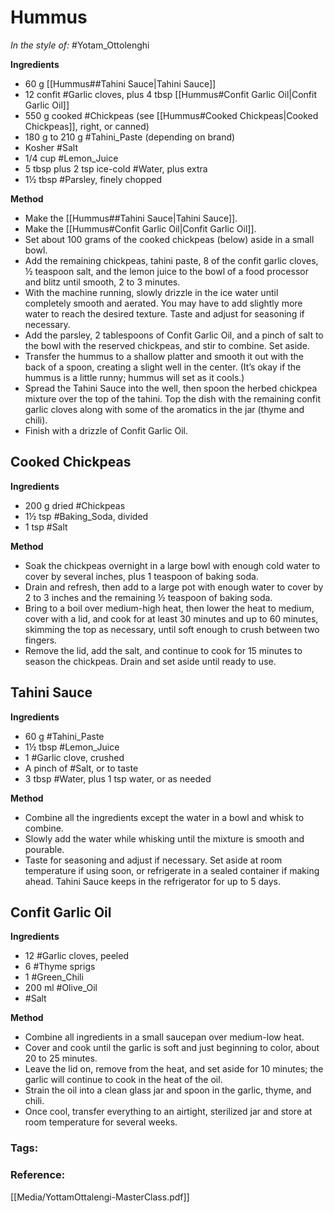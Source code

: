# Hummus
*In the style of:* #Yotam_Ottolenghi

**Ingredients**
- 60 g [[Hummus##Tahini Sauce|Tahini Sauce]]
- 12 confit #Garlic cloves, plus 4 tbsp [[Hummus#Confit Garlic Oil|Confit Garlic Oil]]
- 550 g cooked #Chickpeas (see [[Hummus#Cooked Chickpeas|Cooked Chickpeas]], right, or canned)
- 180 g to 210 g #Tahini_Paste (depending on brand)
- Kosher #Salt 
- 1/4 cup #Lemon_Juice
- 5 tbsp plus 2 tsp ice-cold #Water, plus extra
- 1½ tbsp #Parsley, finely chopped 

**Method**
- Make the [[Hummus##Tahini Sauce|Tahini Sauce]].
- Make the [[Hummus#Confit Garlic Oil|Confit Garlic Oil]].
- Set about 100 grams of the cooked chickpeas (below) aside in a small bowl.
- Add the remaining chickpeas, tahini paste, 8 of the confit garlic cloves, ½ teaspoon salt, and the lemon juice to the bowl of a food processor and blitz until smooth, 2 to 3 minutes.
- With the machine running, slowly drizzle in the ice water until completely smooth and aerated. You may have to add slightly more water to reach the desired texture. Taste and adjust for seasoning if necessary.
- Add the parsley, 2 tablespoons of Confit Garlic Oil, and a pinch of salt to the bowl with the reserved chickpeas, and stir to combine. Set aside.
- Transfer the hummus to a shallow platter and smooth it out with the back of a spoon, creating a slight well in the center. (It’s okay if the hummus is a little runny; hummus will set as it cools.)
- Spread the Tahini Sauce into the well, then spoon the herbed chickpea mixture over the top of the tahini. Top the dish with the remaining confit garlic cloves along with some of the aromatics in the jar (thyme and chili).
- Finish with a drizzle of Confit Garlic Oil.

## Cooked Chickpeas
**Ingredients** 
- 200 g dried #Chickpeas
- 1½ tsp #Baking_Soda, divided
- 1 tsp #Salt

**Method**
- Soak the chickpeas overnight in a large bowl with enough cold water to cover by several inches, plus 1 teaspoon of baking soda.
- Drain and refresh, then add to a large pot with enough water to cover by 2 to 3 inches and the remaining ½ teaspoon of baking soda.
- Bring to a boil over medium-high heat, then lower the heat to medium, cover with a lid, and cook for at least 30 minutes and up to 60 minutes, skimming the top as necessary, until soft enough to crush between two fingers.
- Remove the lid, add the salt, and continue to cook for 15 minutes to season the chickpeas. Drain and set aside until ready to use.

## Tahini Sauce
**Ingredients** 
- 60 g #Tahini_Paste
- 1½ tbsp #Lemon_Juice 
- 1 #Garlic clove, crushed
- A pinch of #Salt, or to taste
- 3 tbsp #Water, plus 1 tsp water, or as needed

**Method**
- Combine all the ingredients except the water in a bowl and whisk to combine.
- Slowly add the water while whisking until the mixture is smooth and pourable.
- Taste for seasoning and adjust if necessary. Set aside at room temperature if using soon, or refrigerate in a sealed container if making ahead. Tahini Sauce keeps in the refrigerator for up to 5 days.

## Confit Garlic Oil
**Ingredients**
- 12 #Garlic cloves, peeled
- 6 #Thyme sprigs
- 1 #Green_Chili
- 200 ml #Olive_Oil
- #Salt

**Method**
- Combine all ingredients in a small saucepan over medium-low heat.
- Cover and cook until the garlic is soft and just beginning to color, about 20 to 25 minutes.
- Leave the lid on, remove from the heat, and set aside for 10 minutes; the garlic will continue to cook in the heat of the oil.
- Strain the oil into a clean glass jar and spoon in the garlic, thyme, and chili.
- Once cool, transfer everything to an airtight, sterilized jar and store at room temperature for several weeks.


### Tags:

### Reference:
[[Media/YottamOttalengi-MasterClass.pdf]]